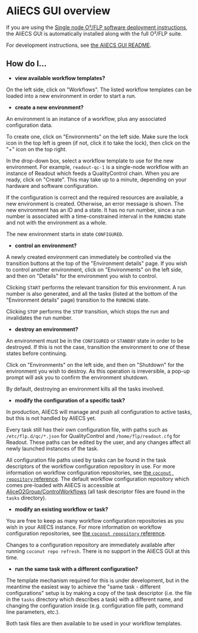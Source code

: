 # AliECS GUI overview

If you are using the [Single node O²/FLP software deployment instructions](https://gitlab.cern.ch/AliceO2Group/system-configuration/blob/master/ansible/docs/O2_INSTALL_FLP_STANDALONE.md), the AliECS GUI is automatically installed along with the full O²/FLP suite.

For development instructions, see [the AliECS GUI README](https://github.com/AliceO2Group/WebUi/blob/dev/Control/README.md).

## How do I...

* **view available workflow templates?**

On the left side, click on "Workflows". The listed workflow templates can be loaded into a new environment in order to start a run.

* **create a new environment?**

An environment is an instance of a workflow, plus any associated configuration data.

To create one, click on "Environments" on the left side. Make sure the lock icon in the top left is green (if not, click it to take the lock), then click on the "+" icon on the top right.

In the drop-down box, select a workflow template to use for the new environment. For example, `readout-qc-1` is a single-node workflow with an instance of Readout which feeds a QualityControl chain. When you are ready, click on "Create". This may take up to a minute, depending on your hardware and software configuration.

If the configuration is correct and the required resources are available, a new environment is created. Otherwise, an error message is shown. The new environment has an ID and a state. It has no run number, since a run number is associated with a time-constrained interval in the `RUNNING` state and not with the environment as a whole.

The new environment starts in state `CONFIGURED`.

* **control an environment?**

A newly created environment can immediately be controlled via the transition buttons at the top of the "Environment details" page. If you wish to control another environment, click on "Environments" on the left side, and then on "Details" for the environment you wish to control.

Clicking `START` performs the relevant transition for this environment. A run number is also generated, and all the tasks (listed at the bottom of the "Environment details" page) transition to the `RUNNING` state.

Clicking `STOP` performs the `STOP` transition, which stops the run and invalidates the run number.

* **destroy an environment?**

An environment must be in the `CONFIGURED` or `STANDBY` state in order to be destroyed. If this is not the case, transition the environment to one of these states before continuing.

Click on "Environments" on the left side, and then on "Shutdown" for the environment you wish to destroy. As this operation is irreversible, a pop-up prompt will ask you to confirm the environment shutdown.

By default, destroying an environment kills all the tasks involved.

* **modify the configuration of a specific task?**

In production, AliECS will manage and push all configuration to active tasks, but this is not handled by AliECS yet.

Every task still has their own configuration file, with paths such as `/etc/flp.d/qc/*.json` for QualityControl and `/home/flp/readout.cfg` for Readout. These paths can be edited by the user, and any changes affect all newly launched instances of the task.

All configuration file paths used by tasks can be found in the task descriptors of the workflow configuration repository in use. For more information on workflow configuration repositories, see [the `coconut repository` reference](../coconut/doc/coconut_repository.md). The default workflow configuration repository which comes pre-loaded with AliECS is accessible at [AliceO2Group/ControlWorkflows](https://github.com/AliceO2Group/ControlWorkflows) (all task descriptor files are found in the `tasks` directory).

* **modify an existing workflow or task?**

You are free to keep as many workflow configuration repositories as you wish in your AliECS instance. For more information on workflow configuration repositories, see [the `coconut repository` reference](../coconut/doc/coconut_repository.md).

Changes to a configuration repository are immediately available after running `coconut repo refresh`. There is no support in the AliECS GUI at this time.

* **run the same task with a different configuration?**

The template mechanism required for this is under development, but in the meantime the easiest way to achieve the "same task - different configurations" setup is by making a copy of the task descriptor (i.e. the file in the `tasks` directory which describes a task) with a different name, and changing the configuration inside (e.g. configuration file path, command line parameters, etc.).

Both task files are then available to be used in your workflow templates.
